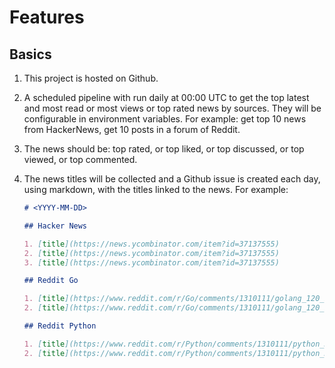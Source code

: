 # Features

## Basics

1. This project is hosted on Github.
2. A scheduled pipeline with run daily at 00:00 UTC to get the top latest and most read or most views or top rated news by sources. They will be configurable in environment variables. For example: get top 10 news from HackerNews, get 10 posts in a forum of Reddit.
3. The news should be: top rated, or top liked, or top discussed, or top viewed, or top commented.
4. The news titles will be collected and a Github issue is created each day, using markdown, with the titles linked to the news. For example:

    ```markdown
    # <YYYY-MM-DD>

    ## Hacker News

    1. [title](https://news.ycombinator.com/item?id=37137555)
    2. [title](https://news.ycombinator.com/item?id=37137555)
    3. [title](https://news.ycombinator.com/item?id=37137555)

    ## Reddit Go

    1. [title](https://www.reddit.com/r/Go/comments/1310111/golang_120_is_now_available/)
    2. [title](https://www.reddit.com/r/Go/comments/1310111/golang_120_is_now_available/)

    ## Reddit Python

    1. [title](https://www.reddit.com/r/Python/comments/1310111/python_312_is_now_available/)
    2. [title](https://www.reddit.com/r/Python/comments/1310111/python_312_is_now_available/)
    ```
